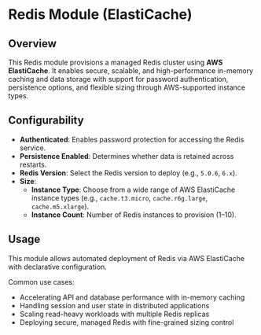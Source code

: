 # Redis Module (ElastiCache)

## Overview

This Redis module provisions a managed Redis cluster using **AWS ElastiCache**. It enables secure, scalable, and high-performance in-memory caching and data storage with support for password authentication, persistence options, and flexible sizing through AWS-supported instance types.

## Configurability

- **Authenticated**: Enables password protection for accessing the Redis service.  
- **Persistence Enabled**: Determines whether data is retained across restarts.  
- **Redis Version**: Select the Redis version to deploy (e.g., `5.0.6`, `6.x`).  
- **Size**:
  - **Instance Type**: Choose from a wide range of AWS ElastiCache instance types (e.g., `cache.t3.micro`, `cache.r6g.large`, `cache.m5.xlarge`).
  - **Instance Count**: Number of Redis instances to provision (1–10).

## Usage

This module allows automated deployment of Redis via AWS ElastiCache with declarative configuration.

Common use cases:

- Accelerating API and database performance with in-memory caching  
- Handling session and user state in distributed applications  
- Scaling read-heavy workloads with multiple Redis replicas  
- Deploying secure, managed Redis with fine-grained sizing control
